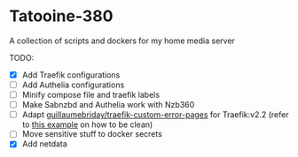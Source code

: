 # Tatooine-380
A collection of scripts and dockers for my home media server

TODO:
- [X] Add Traefik configurations
- [ ] Add Authelia configurations
- [ ] Minify compose file and traefik labels
- [ ] Make Sabnzbd and Authelia work with Nzb360
- [ ] Adapt [guillaumebriday/traefik-custom-error-pages](https://github.com/guillaumebriday/traefik-custom-error-pages) for Traefik:v2.2 (refer to [this example](https://github.com/jamescurtin/traefik-proxy) on how to be clean)
- [ ] Move sensitive stuff to docker secrets
- [X] Add netdata